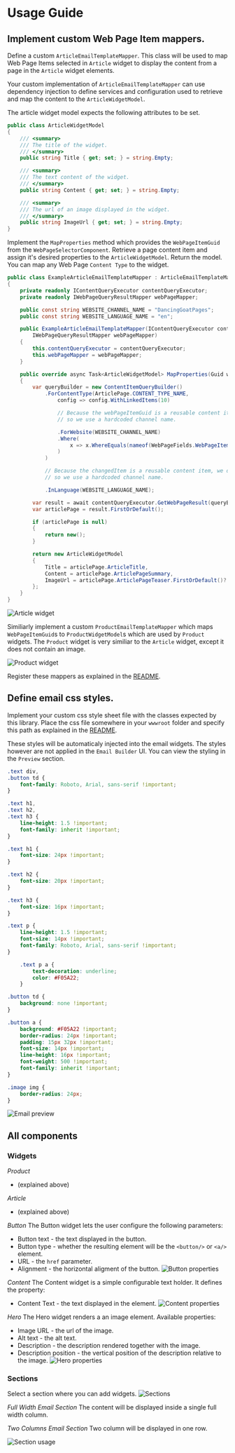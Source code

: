 # Usage Guide

## Implement custom Web Page Item mappers.

Define a custom `ArticleEmailTemplateMapper`. This class will be used to map Web Page Items selected in `Article` widget to display the content from a page in the `Article` widget elements.

Your custom implementation of `ArticleEmailTemplateMapper` can use dependency injection to define services and configuration used to retrieve and map the content to the `ArticleWidgetModel`.

The article widget model expects the following attributes to be set.

```csharp
public class ArticleWidgetModel
{
    /// <summary>
    /// The title of the widget.
    /// </summary>
    public string Title { get; set; } = string.Empty;

    /// <summary>
    /// The text content of the widget.
    /// </summary>
    public string Content { get; set; } = string.Empty;

    /// <summary>
    /// The url of an image displayed in the widget.
    /// </summary>
    public string ImageUrl { get; set; } = string.Empty;
}
```

Implement the `MapProperties` method which provides the `WebPageItemGuid` from the `WebPageSelectorComponent`. Retrieve a page content item and assign it's desired properties to the `ArticleWidgetModel`. Return the model. You can map any Web Page `Content Type` to the widget.

```csharp
public class ExampleArticleEmailTemplateMapper : ArticleEmailTemplateMapper
{
    private readonly IContentQueryExecutor contentQueryExecutor;
    private readonly IWebPageQueryResultMapper webPageMapper;

    public const string WEBSITE_CHANNEL_NAME = "DancingGoatPages";
    public const string WEBSITE_LANGUAGE_NAME = "en";

    public ExampleArticleEmailTemplateMapper(IContentQueryExecutor contentQueryExecutor,
        IWebPageQueryResultMapper webPageMapper)
    {
        this.contentQueryExecutor = contentQueryExecutor;
        this.webPageMapper = webPageMapper;
    }

    public override async Task<ArticleWidgetModel> MapProperties(Guid webPageItemGuid)
    {
        var queryBuilder = new ContentItemQueryBuilder()
            .ForContentType(ArticlePage.CONTENT_TYPE_NAME,
                config => config.WithLinkedItems(10)

                // Because the webPageItemGuid is a reusable content item, we don't have a website channel name to use here
                // so we use a hardcoded channel name.

                .ForWebsite(WEBSITE_CHANNEL_NAME)
                .Where(
                    x => x.WhereEquals(nameof(WebPageFields.WebPageItemGUID), webPageItemGuid)
                )
            )

            // Because the changedItem is a reusable content item, we don't have a language name to use here
            // so we use a hardcoded channel name.

            .InLanguage(WEBSITE_LANGUAGE_NAME);

        var result = await contentQueryExecutor.GetWebPageResult(queryBuilder, webPageMapper.Map<ArticlePage>);
        var articlePage = result.FirstOrDefault();

        if (articlePage is null)
        {
            return new();
        }

        return new ArticleWidgetModel
        {
            Title = articlePage.ArticleTitle,
            Content = articlePage.ArticlePageSummary,
            ImageUrl = articlePage.ArticlePageTeaser.FirstOrDefault()?.ImageFile.Url ?? string.Empty
        };
    }
}

```

![Article widget](/images/xperience-article-widget-configuration.png)

Similiarly implement a custom `ProductEmailTemplateMapper` which maps `WebPageItemGuid`s to `ProductWidgetModel`s which are used by `Product` widgets. The `Product` widget is very similiar to the `Article` widget, except it does not contain an image.

![Product widget](/images/xperience-product-widget-configuration.png)

Register these mappers as explained in the [README](../README.md).

## Define email css styles.
Implement your custom css style sheet file with the classes expected by this library. Place the css file somewhere in your `wwwroot` folder and specify this path as explained in the [README](../README.md).

These styles will be automaticaly injected into the email widgets. The styles however are not applied in the `Email Builder` UI. You can view the styling in the `Preview` section.

```css
.text div,
.button td {
	font-family: Roboto, Arial, sans-serif !important;
}

.text h1,
.text h2,
.text h3 {
	line-height: 1.5 !important;
	font-family: inherit !important;
}

.text h1 {
	font-size: 24px !important;
}

.text h2 {
	font-size: 20px !important;
}

.text h3 {
	font-size: 16px !important;
}

.text p {
	line-height: 1.5 !important;
	font-size: 14px !important;
	font-family: Roboto, Arial, sans-serif !important;
}

	.text p a {
		text-decoration: underline;
		color: #F05A22;
	}

.button td {
	background: none !important;
}

.button a {
	background: #F05A22 !important;
	border-radius: 24px !important;
	padding: 15px 32px !important;
	font-size: 14px !important;
	line-height: 16px !important;
	font-weight: 500 !important;
	font-family: inherit !important;
}

.image img {
	border-radius: 24px;
}

```

![Email preview](/images/xperience-email-preview.png)

## All components
### Widgets
*Product*
- (explained above)

*Article*
- (explained above)

*Button*
The Button widget lets the user configure the following parameters:
- Button text - the text displayed in the button.
- Button type - whether the resulting element will be the `<button/>` or `<a/>` element.
- URL - the `href` parameter.
- Alignment - the horizontal aligment of the button.
![Button properties](/images/xperience-button-widget.png)

*Content*
The Content widget is a simple configurable text holder. It defines the property:
- Content Text - the text displayed in the element.
![Content properties](/images/xperience-content-widget.png)

*Hero*
The Hero widget renders a an image element. Available properties:
- Image URL - the url of the image.
- Alt text - the alt text.
- Description - the description rendered together with the image.
- Description position - the vertical position of the description relative to the image.
![Hero properties](/images/xperience-hero-widget.png)

### Sections
Select a section where you can add widgets.
![Sections](/images/xperience-sections.png)

*Full Width Email Section*
The content will be displayed inside a single full width column.

*Two Columns Email Section*
Two column will be displayed in one row.

![Section usage](/images/xperience-section-usage.png)